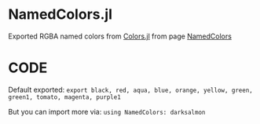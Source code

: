# NamedColors.jl
Exported RGBA named colors from [Colors.jl](https://github.com/JuliaGraphics/Colors.jl) from page [NamedColors](http://juliagraphics.github.io/Colors.jl/stable/namedcolors/)

# CODE
Default exported:
`export black, red, aqua, blue, orange, yellow, green, green1, tomato, magenta, purple1`

But you can import more via:
`using NamedColors: darksalmon`
